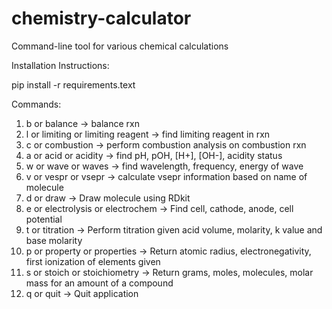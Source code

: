 # chemistry-calculator
Command-line tool for various chemical calculations

Installation Instructions:

pip install -r requirements.text

Commands:

1. b or balance -> balance rxn
2. l or limiting or limiting reagent -> find limiting reagent in rxn
3. c or combustion -> perform combustion analysis on combustion rxn
4. a or acid or acidity -> find pH, pOH, [H+], [OH-], acidity status
5. w or wave or waves -> find wavelength, frequency, energy of wave
6. v or vespr or vsepr -> calculate vsepr information based on name of molecule
7. d or draw -> Draw molecule using RDkit
8. e or electrolysis or electrochem -> Find cell, cathode, anode, cell potential
9. t or titration -> Perform titration given acid volume, molarity, k value and base molarity
10. p or property or properties -> Return atomic radius, electronegativity, first ionization of elements given
11. s or stoich or stoichiometry -> Return grams, moles, molecules, molar mass for an amount of a compound
10. q or quit -> Quit application
